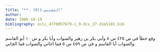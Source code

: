```yaml
---
title: "**. المقتبس 1(9)"
author: 
date: 1906-10-19
bibliography: oclc_4770057679-i_9-div_27.d1e5101.bib
---
```



 وقع خطأ  في  ص  ٤٢٥  س  ٨  وأبي بكر بن زهير والصواب وأبا بكر و  س  ١٠  أبو القاسم والصواب أبا القاسم و  في  ص  ٤٥٩  س  ٥  فما اجاني والصواب فما الجاني. 
